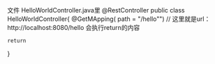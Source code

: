 文件 HelloWorldController.java里
@RestController 
public class HelloWorldController{
    @GetMApping( path = "/hello"") // 这里就是url： http://localhost:8080/hello 会执行return的内容

    return 


}